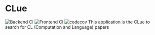# CLue
![Backend CI](https://github.com/s14t284/CLue/workflows/Backend%20CI/badge.svg?branch=master)
![Frontend CI](https://github.com/s14t284/CLue/workflows/Frontend%20CI/badge.svg?branch=master)
[![codecov](https://codecov.io/gh/s14t284/CLue/branch/master/graph/badge.svg?token=RBU5P6DIEN)](https://codecov.io/gh/s14t284/CLue)
This application is the CLue to search for CL (Computation and Language) papers
